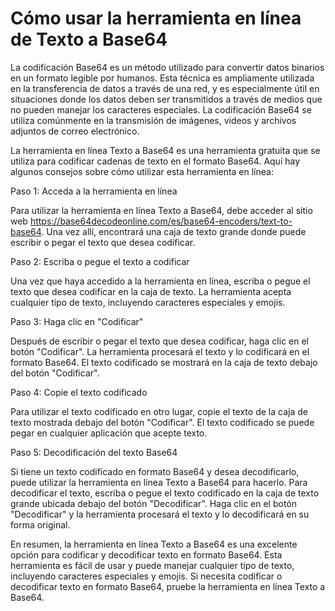 Cómo usar la herramienta en línea de Texto a Base64
===================================================

La codificación Base64 es un método utilizado para convertir datos binarios en un formato legible por humanos. Esta técnica es ampliamente utilizada en la transferencia de datos a través de una red, y es especialmente útil en situaciones donde los datos deben ser transmitidos a través de medios que no pueden manejar los caracteres especiales. La codificación Base64 se utiliza comúnmente en la transmisión de imágenes, videos y archivos adjuntos de correo electrónico.

La herramienta en línea Texto a Base64 es una herramienta gratuita que se utiliza para codificar cadenas de texto en el formato Base64. Aquí hay algunos consejos sobre cómo utilizar esta herramienta en línea:

Paso 1: Acceda a la herramienta en línea

Para utilizar la herramienta en línea Texto a Base64, debe acceder al sitio web <https://base64decodeonline.com/es/base64-encoders/text-to-base64>. Una vez allí, encontrará una caja de texto grande donde puede escribir o pegar el texto que desea codificar.

Paso 2: Escriba o pegue el texto a codificar

Una vez que haya accedido a la herramienta en línea, escriba o pegue el texto que desea codificar en la caja de texto. La herramienta acepta cualquier tipo de texto, incluyendo caracteres especiales y emojis.

Paso 3: Haga clic en "Codificar"

Después de escribir o pegar el texto que desea codificar, haga clic en el botón "Codificar". La herramienta procesará el texto y lo codificará en el formato Base64. El texto codificado se mostrará en la caja de texto debajo del botón "Codificar".

Paso 4: Copie el texto codificado

Para utilizar el texto codificado en otro lugar, copie el texto de la caja de texto mostrada debajo del botón "Codificar". El texto codificado se puede pegar en cualquier aplicación que acepte texto.

Paso 5: Decodificación del texto Base64

Si tiene un texto codificado en formato Base64 y desea decodificarlo, puede utilizar la herramienta en línea Texto a Base64 para hacerlo. Para decodificar el texto, escriba o pegue el texto codificado en la caja de texto grande ubicada debajo del botón "Decodificar". Haga clic en el botón "Decodificar" y la herramienta procesará el texto y lo decodificará en su forma original.

En resumen, la herramienta en línea Texto a Base64 es una excelente opción para codificar y decodificar texto en formato Base64. Esta herramienta es fácil de usar y puede manejar cualquier tipo de texto, incluyendo caracteres especiales y emojis. Si necesita codificar o decodificar texto en formato Base64, pruebe la herramienta en línea Texto a Base64.